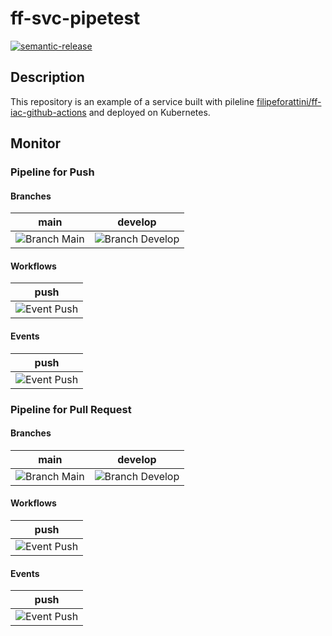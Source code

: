 # ff-svc-pipetest
[![semantic-release](https://img.shields.io/badge/%20%20%F0%9F%93%A6%F0%9F%9A%80-semantic--release-e10079.svg)](https://github.com/semantic-release/semantic-release)

## Description

This repository is an example of a service built with pileline [filipeforattini/ff-iac-github-actions](https://github.com/filipeforattini/ff-iac-github-actions) and deployed on Kubernetes.

## Monitor

### Pipeline for Push

#### Branches

| main | develop |
| :---: | :---: |
| ![Branch Main](https://github.com/filipeforattini/ff-svc-pipetest/actions/workflows/push.yml/badge.svg?branch=main) | ![Branch Develop](https://github.com/filipeforattini/ff-svc-pipetest/actions/workflows/push.yml/badge.svg?branch=main) |

#### Workflows

| push |
| :---: |
| ![Event Push](https://github.com/filipeforattini/ff-svc-pipetest/actions/workflows/push.yml/badge.svg) |

#### Events

| push |
| :---: |
| ![Event Push](https://github.com/filipeforattini/ff-svc-pipetest/actions/workflows/push.yml/badge.svg?event=push) |


### Pipeline for Pull Request

#### Branches

| main | develop |
| :---: | :---: |
| ![Branch Main](https://github.com/filipeforattini/ff-svc-pipetest/actions/workflows/pull-request.yml/badge.svg?branch=main) | ![Branch Develop](https://github.com/filipeforattini/ff-svc-pipetest/actions/workflows/pull-request.yml/badge.svg?branch=main) |

#### Workflows

| push |
| :---: |
| ![Event Push](https://github.com/filipeforattini/ff-svc-pipetest/actions/workflows/pull-request.yml/badge.svg) |

#### Events

| push |
| :---: |
| ![Event Push](https://github.com/filipeforattini/ff-svc-pipetest/actions/workflows/pull-request.yml/badge.svg?event=push) |

